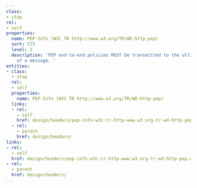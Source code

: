 ```yaml
---
class:
- stop
rel:
- self
properties:
  name: PEP-Info (W3C TR http://www.w3.org/TR/WD-http-pep)
  sort: 575
  level: 2
  description: 'PEP end-to-end policies MUST be transmitted to the ultimate recipient
    of a message. '
entities:
- class:
  - stop
  rel:
  - self
  properties:
    name: PEP-Info (W3C TR http://www.w3.org/TR/WD-http-pep)
  links:
  - rel:
    - self
    href: design/headers/pep-info-w3c-tr-http-www.w3.org-tr-wd-http-pep.md
  - rel:
    - parent
    href: design/headers/
links:
- rel:
  - self
  href: design/headers/pep-info-w3c-tr-http-www.w3.org-tr-wd-http-pep.md
- rel:
  - parent
  href: design/headers/
...
```

